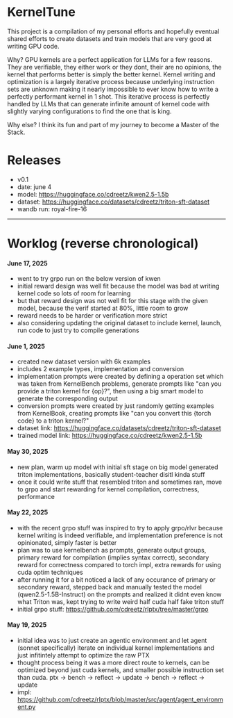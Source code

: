 # KernelTune

This project is a compilation of my personal efforts and hopefully eventual shared efforts to create datasets and train models that are very good at writing GPU code.  

Why? GPU kernels are a perfect application for LLMs for a few reasons.  They are verifiable, they either work or they dont, their are no opinions, the kernel that performs better is simply the better kernel.  Kernel writing and optimization is a largely iterative process because underlying instruction sets are unknown making it nearly impossible to ever know how to write a perfectly performant kernel in 1 shot.  This iterative process is perfectly handled by LLMs that can generate infinite amount of kernel code with slightly varying configurations to find the one that is king.

Why else? I think its fun and part of my journey to become a Master of the Stack.


# Releases

- v0.1
- date: june 4
- model: https://huggingface.co/cdreetz/kwen2.5-1.5b
- dataset: https://huggingface.co/datasets/cdreetz/triton-sft-dataset
- wandb run: royal-fire-16



---------------------------------------------------

# Worklog (reverse chronological)


#### June 17, 2025

- went to try grpo run on the below version of kwen
- initial reward design was well fit because the model was bad at writing kernel code so lots of room for learning
- but that reward design was not well fit for this stage with the given model, because the verif started at 80%, little room to grow
- reward needs to be harder or verification more strict
- also considering updating the original dataset to include kernel, launch, run code to just try to compile generations

#### June 1, 2025

- created new dataset version with 6k examples
- includes 2 example types, implementation and conversion
- implementation prompts were created by defining a operation set which was taken from KernelBench problems, generate prompts like "can you provide a triton kernel for {op}?", then using a big smart model to generate the corresponding output
- conversion prompts were created by just randomly getting examples from KernelBook, creating prompts like "can you convert this {torch code} to a triton kernel?"
- dataset link: https://huggingface.co/datasets/cdreetz/triton-sft-dataset
- trained model link: https://huggingface.co/cdreetz/kwen2.5-1.5b


#### May 30, 2025

- new plan, warm up model with initial sft stage on big model generated triton implementations, basically student-teacher disitl kinda stuff
- once it could write stuff that resembled triton and sometimes ran, move to grpo and start rewarding for kernel compilation, correctness, performance


#### May 22, 2025

- with the recent grpo stuff was inspired to try to apply grpo/rlvr because kernel writing is indeed verifiable, and implementation preference is not opinionated, simply faster is better
- plan was to use kernelbench as prompts, generate output groups, primary reward for compilation (implies syntax correct), secondary reward for correctness compared to torch impl, extra rewards for using cuda optim techniques
- after running it for a bit noticed a lack of any occurance of primary or secondary reward, stepped back and manually tested the model (qwen2.5-1.5B-Instruct) on the prompts and realized it didnt even know what Triton was, kept trying to write weird half cuda half fake triton stuff
- initial grpo stuff: https://github.com/cdreetz/rlptx/tree/master/grpo


#### May 19, 2025

- initial idea was to just create an agentic environment and let agent (sonnet specifically) iterate on individual kernel implementations and just infitintely attempt to optimize the raw PTX
- thought process being it was a more direct route to kernels, can be optimized beyond just cuda kernels, and smaller possible instruction set than cuda. ptx -> bench -> reflect -> update -> bench -> reflect -> update
- impl: https://github.com/cdreetz/rlptx/blob/master/src/agent/agent_environment.py

